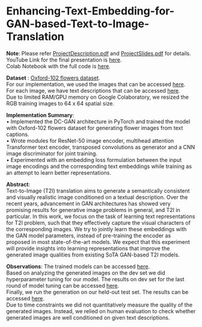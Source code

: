 # Enhancing-Text-Embedding-for-GAN-based-Text-to-Image-Translation

**Note**: Please refer [ProjectDescription.pdf](https://github.com/a1code/Enhancing-Text-Embedding-for-GAN-based-Text-to-Image-Translation/blob/main/ProjectDescription.pdf) and [ProjectSlides.pdf](https://github.com/a1code/Enhancing-Text-Embedding-for-GAN-based-Text-to-Image-Translation/blob/main/ProjectSlides.pdf) for details.   
YouTube Link for the final presentation is [here](https://www.youtube.com/watch?v=e43h1iVaNPM).  
Colab Notebook with the full code is [here](https://github.com/a1code/Enhancing-Text-Embedding-for-GAN-based-Text-to-Image-Translation/blob/main/code.ipynb).   

**Dataset** : [Oxford-102 flowers dataset](https://www.robots.ox.ac.uk/~vgg/data/flowers/102/).  
For our implementation, we used the images that can be accessed [here](https://drive.google.com/drive/folders/1uORr7J-8jWaovhcH7IhOzFIb2liV2w7j?usp=sharing).  
For each image, we have text descriptions that can be accessed [here](https://drive.google.com/drive/folders/18H5iIRidsH7FHuz0VBI3toSWQ8M4caIt?usp=sharing).   
Due to limited RAM/GPU memory on Google Colaboratory, we resized the RGB training images to 64 x 64 spatial size.

**Implementation Summary**:  
• Implemented the DC-GAN architecture in PyTorch and trained the model with Oxford-102 flowers dataset for generating flower images from text captions.     
• Wrote modules for ResNet-50 image encoder, multihead attention Transformer text encoder, transposed convolutions as generator and a CNN image discriminator for joint training.   
• Experimented with an embedding loss formulation between the input image encodings and the corresponding text embeddings while training as an attempt to learn better representations.    

**Abstract**:  
Text-to-Image (T2I) translation aims to generate a semantically consistent and visually realistic image conditioned on a textual description. Over the recent years, advancement in GAN architectures has showed very promising results for generative image problems in general, and T2I in particular. In this work, we focus on the task of learning text representations for T2I problem, such that they effectively capture the visual characters of the corresponding images. We try to jointly learn these embeddings with the GAN model parameters, instead of pre-training the encoder as proposed in most state-of-the-art models. We expect that this experiment will provide insights into learning representations that improve the generated image qualities from existing SoTA GAN-based T2I models.

**Observations**:
The trained models can be accessed [here](https://drive.google.com/drive/folders/1HD-aTKy2Ll_qjXA5hdY9YaH1Gm3T7Kjj?usp=sharing).   
Based on analyzing the generated images on the dev set we did hyperparameter tuning for our model. The results on dev set for the last round of model tuning can be accessed [here](https://drive.google.com/drive/folders/1wk-dBL39o2_OJWK2kqs82zU0keGJadwT?usp=sharing).   
Finally, we run the generation on our held-out test set. The results can be accessed [here](https://drive.google.com/drive/folders/1oHnMIbz7cTV8eXt44XZtcuU7cGsQJDZb?usp=sharing).   
Due to time constraints we did not quantitatively measure the quality of the generated images. Instead, we relied on human evaluation to check whether generated images are well conditioned on given text descriptions.
